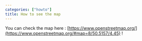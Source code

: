 ```yaml
---
categories: ["howto"]
title: How to see the map
---
```


You can check the map here : [https://www.openstreetmap.org/](https://www.openstreetmap.org/#map=8/50.5157/4.45) !